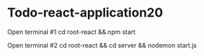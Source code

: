 # Todo-react-application20
Open terminal #1
cd root-react && npm start

Open terminal #2
cd root-react && cd server && nodemon start.js
